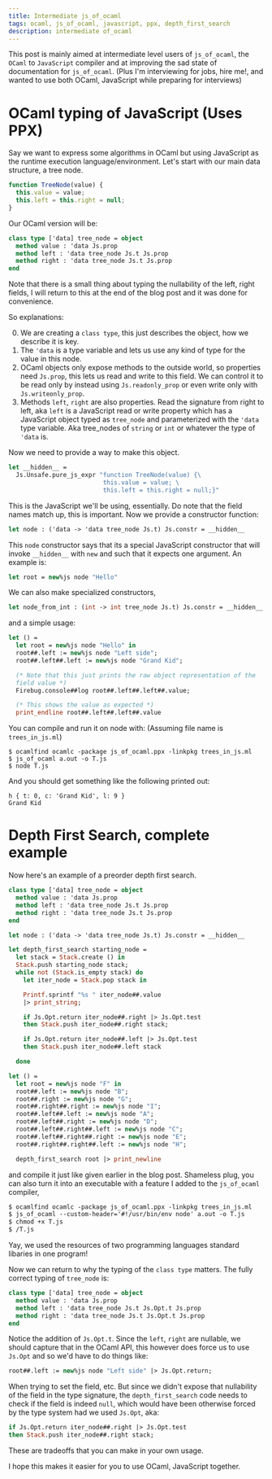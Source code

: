 ```yaml
---
title: Intermediate js_of_ocaml
tags: ocaml, js_of_ocaml, javascript, ppx, depth_first_search
description: intermediate of_ocaml
---
```


This post is mainly aimed at intermediate level users of
`js_of_ocaml`, the `OCaml` to `JavaScript` compiler and at improving
the sad state of documentation for `js_of_ocaml`. (Plus I'm
interviewing for jobs, hire me!, and wanted to use both OCaml,
JavaScript while preparing for interviews)

OCaml typing of JavaScript (Uses PPX)
==========================================

Say we want to express some algorithms in OCaml but using JavaScript
as the runtime execution language/environment. Let's start with our
main data structure, a tree node.

```javascript
function TreeNode(value) {
  this.value = value;
  this.left = this.right = null;
}
```

Our OCaml version will be:

```ocaml
class type ['data] tree_node = object
  method value : 'data Js.prop
  method left : 'data tree_node Js.t Js.prop
  method right : 'data tree_node Js.t Js.prop
end
```

Note that there is a small thing about typing the nullability of the
left, right fields, I will return to this at the end of the blog post
and it was done for convenience.

So explanations:

0. We are creating a `class type`, this just describes the object, how
   we describe it is key.
1. The `'data` is a type variable and lets us use any kind of type for
   the value in this node.
2. OCaml objects only expose methods to the outside world, so
   properties need `Js.prop`, this lets us read and write to this
   field. We can control it to be read only by instead using
   `Js.readonly_prop` or even write only with
   `Js.writeonly_prop`.
3. Methods `left`, `right` are also properties. Read the signature
   from right to left, aka `left` is a JavaScript read or write
   property which has a JavaScript object typed as `tree_node` and
   parameterized with the `'data` type variable. Aka tree_nodes of
   `string` or `int` or whatever the type of `'data` is.
   
Now we need to provide a way to make this object.

```ocaml
let __hidden__ =
  Js.Unsafe.pure_js_expr "function TreeNode(value) {\
                          this.value = value; \
                          this.left = this.right = null;}"
```

This is the JavaScript we'll be using, essentially. Do note that the
field names match up, this is important. Now we provide a
constructor function: 

```ocaml
let node : ('data -> 'data tree_node Js.t) Js.constr = __hidden__
```

This `node` constructor says that its a special JavaScript constructor
that will invoke `__hidden__` with `new` and such that it expects one
argument. An example is: 

```ocaml
let root = new%js node "Hello"
```

We can also make specialized constructors,

```ocaml
let node_from_int : (int -> int tree_node Js.t) Js.constr = __hidden__
```

and a simple usage: 

```ocaml
let () =
  let root = new%js node "Hello" in
  root##.left := new%js node "Left side";
  root##.left##.left := new%js node "Grand Kid";

  (* Note that this just prints the raw object representation of the
  field value *)
  Firebug.console##log root##.left##.left##.value;

  (* This shows the value as expected *)
  print_endline root##.left##.left##.value
```

You can compile and run it on node with: (Assuming file name is
`trees_in_js.ml`)

```shell
$ ocamlfind ocamlc -package js_of_ocaml.ppx -linkpkg trees_in_js.ml
$ js_of_ocaml a.out -o T.js
$ node T.js
```
And you should get something like the following printed out:

```shell
h { t: 0, c: 'Grand Kid', l: 9 }
Grand Kid
```

Depth First Search, complete example
=========================================

Now here's an example of a preorder depth first search.

```ocaml
class type ['data] tree_node = object
  method value : 'data Js.prop
  method left : 'data tree_node Js.t Js.prop
  method right : 'data tree_node Js.t Js.prop
end

let node : ('data -> 'data tree_node Js.t) Js.constr = __hidden__

let depth_first_search starting_node =
  let stack = Stack.create () in
  Stack.push starting_node stack;
  while not (Stack.is_empty stack) do
    let iter_node = Stack.pop stack in

    Printf.sprintf "%s " iter_node##.value
    |> print_string;

    if Js.Opt.return iter_node##.right |> Js.Opt.test
    then Stack.push iter_node##.right stack;

    if Js.Opt.return iter_node##.left |> Js.Opt.test
    then Stack.push iter_node##.left stack

  done

let () =
  let root = new%js node "F" in
  root##.left := new%js node "B";
  root##.right := new%js node "G";
  root##.right##.right := new%js node "I";
  root##.left##.left := new%js node "A";
  root##.left##.right := new%js node "D";
  root##.left##.right##.left := new%js node "C";
  root##.left##.right##.right := new%js node "E";
  root##.right##.right##.left := new%js node "H";

  depth_first_search root |> print_newline
```

and compile it just like given earlier in the blog post. Shameless
plug, you can also turn it into an executable with a feature I added
to the `js_of_ocaml` compiler, 

```ocaml
$ ocamlfind ocamlc -package js_of_ocaml.ppx -linkpkg trees_in_js.ml
$ js_of_ocaml --custom-header='#!/usr/bin/env node' a.out -o T.js
$ chmod +x T.js
$ /T.js
```

Yay, we used the resources of two programming languages standard
libaries in one program!

Now we can return to why the typing of the `class type` matters. The
fully correct typing of `tree_node` is:

```ocaml
class type ['data] tree_node = object
  method value : 'data Js.prop
  method left : 'data tree_node Js.t Js.Opt.t Js.prop
  method right : 'data tree_node Js.t Js.Opt.t Js.prop
end
```

Notice the addition of `Js.Opt.t`. Since the `left`, `right` are
nullable, we should capture that in the OCaml API, this however does
force us to use `Js.Opt` and so we'd have to do things like:

```ocaml
root##.left := new%js node "Left side" |> Js.Opt.return;
```

When trying to set the field, etc. But since we didn't expose that
nullability of the field in the type signature, the
`depth_first_search` code needs to check if the field is indeed
`null`, which would have been otherwise forced by the type system had
we used `Js.Opt`, aka:

```ocaml
if Js.Opt.return iter_node##.right |> Js.Opt.test
then Stack.push iter_node##.right stack;
```

These are tradeoffs that you can make in your own usage. 

I hope this makes it easier for you to use OCaml, JavaScript together.
